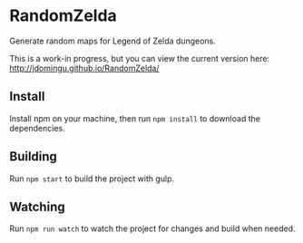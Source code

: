 # RandomZelda
Generate random maps for Legend of Zelda dungeons.

This is a work-in progress, but you can view the current version here:
http://jdomingu.github.io/RandomZelda/
## Install
Install npm on your machine, then run `npm install` to download the dependencies.

## Building
Run `npm start` to build the project with gulp.

## Watching
Run `npm run watch` to watch the project for changes and build when needed.
